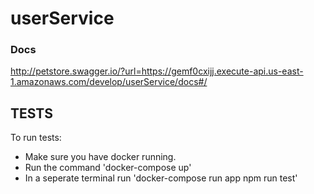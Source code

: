 # userService

### Docs

http://petstore.swagger.io/?url=https://gemf0cxijj.execute-api.us-east-1.amazonaws.com/develop/userService/docs#/

## TESTS

To run tests:

- Make sure you have docker running.
- Run the command 'docker-compose up'
- In a seperate terminal run 'docker-compose run app npm run test'
